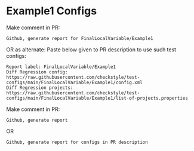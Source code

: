 # Example1 Configs
Make comment in PR:
```
Github, generate report for FinalLocalVariable/Example1
```
OR as alternate:
Paste below given to PR description to use such test configs:
```
Report label: FinalLocalVariable/Example1
Diff Regression config: https://raw.githubusercontent.com/checkstyle/test-configs/main/FinalLocalVariable/Example1/config.xml
Diff Regression projects: https://raw.githubusercontent.com/checkstyle/test-configs/main/FinalLocalVariable/Example1/list-of-projects.properties
```
Make comment in PR:
```
Github, generate report
```
OR
```
Github, generate report for configs in PR description
```
